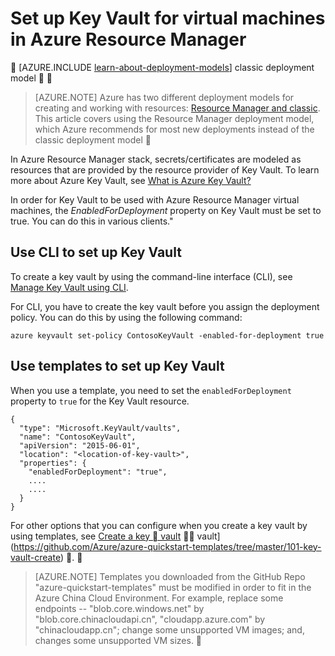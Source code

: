 <properties
	pageTitle="Set up Key Vault for virtual machines in Azure Resource Manager | Microsoft Azure"
	description="How to set up Key Vault for use with an Azure Resource Manager virtual machine."
	services="virtual-machines-linux"
	documentationCenter=""
	authors="singhkay"
	manager="drewm"
	editor=""
	tags="azure-resource-manager"/>

<tags
	ms.service="virtual-machines-linux"
	ms.date="05/31/2016"
	wacn.date=""/>

# Set up Key Vault for virtual machines in Azure Resource Manager


[AZURE.INCLUDE [learn-about-deployment-models](../includes/learn-about-deployment-models-rm-include.md)] classic deployment model


> [AZURE.NOTE] Azure has two different deployment models for creating and working with resources:  [Resource Manager and classic](/documentation/articles/resource-manager-deployment-model/).  This article covers using the Resource Manager deployment model, which Azure recommends for most new deployments instead of the classic deployment model


In Azure Resource Manager stack, secrets/certificates are modeled as resources that are provided by the resource provider of Key Vault. To learn more about Azure Key Vault, see [What is Azure Key Vault?](/documentation/articles/key-vault-whatis/)

In order for Key Vault to be used with Azure Resource Manager virtual machines, the *EnabledForDeployment* property on Key Vault must be set to true. You can do this in various clients."

## Use CLI to set up Key Vault
To create a key vault by using the command-line interface (CLI), see [Manage Key Vault using CLI](/documentation/articles/key-vault-manage-with-cli/#create-a-key-vault).

For CLI, you have to create the key vault before you assign the deployment policy. You can do this by using the following command:

	azure keyvault set-policy ContosoKeyVault -enabled-for-deployment true

## Use templates to set up Key Vault
When you use a template, you need to set the `enabledForDeployment` property to `true` for the Key Vault resource.

	{
      "type": "Microsoft.KeyVault/vaults",
      "name": "ContosoKeyVault",
      "apiVersion": "2015-06-01",
      "location": "<location-of-key-vault>",
      "properties": {
        "enabledForDeployment": "true",
        ....
        ....
      }
    }

For other options that you can configure when you create a key vault by using templates, see [Create a key  vault](https://azure.microsoft.com/documentation/templates/101-key-vault-create/)  vault](https://github.com/Azure/azure-quickstart-templates/tree/master/101-key-vault-create) .


>[AZURE.NOTE] Templates you downloaded from the GitHub Repo "azure-quickstart-templates" must be modified in order to fit in the Azure China Cloud Environment. For example, replace some endpoints -- "blob.core.windows.net" by "blob.core.chinacloudapi.cn", "cloudapp.azure.com" by "chinacloudapp.cn"; change some unsupported VM images; and, changes some unsupported VM sizes.

